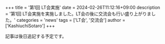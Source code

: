 +++
title = '第1回 LT会実施'
date = 2024-02-26T11:12:16+09:00
description = '第1回 LT会実施を実施しました。LT会の後に交流会も行い盛り上がりました。'
categories = 'news'
tags = ['LT会', '交流会']
author = ['KashiuchiSotaro']
+++

記事は後日追記する予定です。